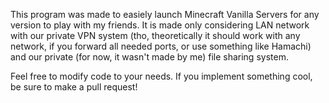 This program was made to easiely launch Minecraft Vanilla Servers for any version to play with my friends. It is made only considering LAN network with our private VPN system (tho, theoretically it should work with any network, if you forward all needed ports, or use something like Hamachi) and our private (for now, it wasn't made by me) file sharing system.

Feel free to modify code to your needs. If you implement something cool, be sure to make a pull request!
